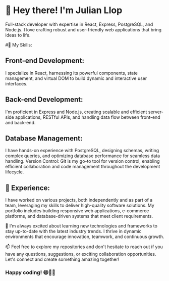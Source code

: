 # 👋 Hey there! I'm Julian Llop
Full-stack developer with expertise in React, Express, PostgreSQL, and Node.js. I love crafting robust and user-friendly web applications that bring ideas to life.

#🚀 My Skills:

## Front-end Development: 
I specialize in React, harnessing its powerful components, state management, and virtual DOM to build dynamic and interactive user interfaces.

## Back-end Development: 
I'm proficient in Express and Node.js, creating scalable and efficient server-side applications, RESTful APIs, and handling data flow between front-end and back-end.

## Database Management: 
I have hands-on experience with PostgreSQL, designing schemas, writing complex queries, and optimizing database performance for seamless data handling.
Version Control: Git is my go-to tool for version control, enabling efficient collaboration and code management throughout the development lifecycle.

## 💼 Experience:
I have worked on various projects, both independently and as part of a team, leveraging my skills to deliver high-quality software solutions. My portfolio includes building responsive web applications, e-commerce platforms, and database-driven systems that meet client requirements.

🌱 I'm always excited about learning new technologies and frameworks to stay up-to-date with the latest industry trends. I thrive in dynamic environments that encourage innovation, teamwork, and continuous growth.

📫 Feel free to explore my repositories and don't hesitate to reach out if you have any questions, suggestions, or exciting collaboration opportunities. Let's connect and create something amazing together!

### Happy coding! 😄👨‍💻
